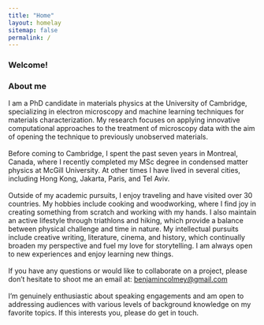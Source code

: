 ```yaml
---
title: "Home"
layout: homelay
sitemap: false
permalink: /
---
```


### Welcome!



### About me
I am a PhD candidate in materials physics at the University of Cambridge, specializing in electron microscopy and machine learning techniques for materials characterization. My research focuses on applying innovative computational approaches to the treatment of microscopy data with the aim of opening the technique to previously unobserved materials.
<br><br>
Before coming to Cambridge, I spent the past seven years in Montreal, Canada, where I recently completed my MSc degree in condensed matter physics at McGill University. At other times I have lived in several cities, including Hong Kong, Jakarta, Paris, and Tel Aviv.
<br><br>
Outside of my academic pursuits, I enjoy traveling and have visited over 30 countries. My hobbies include cooking and woodworking, where I find joy in creating something from scratch and working with my hands. I also maintain an active lifestyle through triathlons and hiking, which provide a balance between physical challenge and time in nature. My intellectual pursuits include creative writing, literature, cinema, and history, which continually broaden my perspective and fuel my love for storytelling. I am always open to new experiences and enjoy learning new things.
<br><br>
If you have any questions or would like to collaborate on a project, please don’t hesitate to shoot me an email at: benjamincolmey@gmail.com
<br><br>
I’m genuinely enthusiastic about speaking engagements and am open to addressing audiences with various levels of background knowledge on my favorite topics. If this interests you, please do get in touch.
